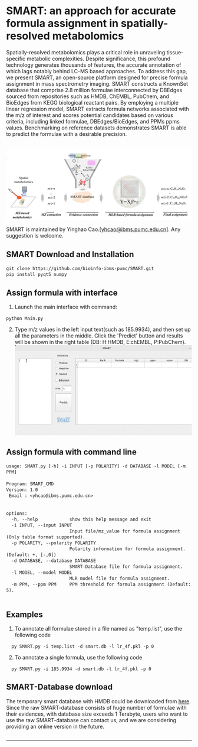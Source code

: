 # SMART: an approach for accurate formula assignment in spatially-resolved metabolomics
Spatially-resolved metabolomics plays a critical role in unraveling tissue-specific metabolic complexities. Despite significance, this profound technology generates thousands of features, the accurate annotation of which lags notably behind LC-MS based approaches. To address this gap, we present SMART, an open-source platform designed for precise formula assignment in mass spectrometry imaging. SMART constructs a KnownSet database that comprise 2.8 million formulae interconnected by DBEdges sourced from repositories such as HMDB, ChEMBL, PubChem, and BioEdges from KEGG biological reactant pairs. By employing a multiple linear regression model, SMART extracts formula networks associated with the m/z of interest and scores potential candidates based on various criteria, including linked formulae, DBEdges/BioEdges, and PPMs ppms values. Benchmarking on reference datasets demonstrates SMART is able to predict the formulae with a desirable precision.<br><br>

<div align="center"> <img src="https://github.com/bioinfo-ibms-pumc/SMART/blob/main/workflow.png"> </div>


SMART is maintained by Yinghao Cao.[yhcao@ibms.pumc.edu.cn]. Any suggestion is welcome.



## SMART Download and Installation
```
git clone https://github.com/bioinfo-ibms-pumc/SMART.git
pip install pyqt5 numpy
```
## Assign formula with interface
1. Launch the main interface with command:
```
python Main.py
```
2. Type m/z values in the left input text(such as 185.9934), and then set up all the parameters in the middle. Click the 'Predict' button and results will be shown in the right table (DB: H:HMDB, E:chEMBL, P:PubChem).
![image](https://github.com/bioinfo-ibms-pumc/SMART/blob/main/interface.gif) 

## Assign formula with command line

```  
usage: SMART.py [-h] -i INPUT [-p POLARITY] -d DATABASE -l MODEL [-m PPM]

Program: SMART_CMD
Version: 1.0
 Email : <yhcao@ibms.pumc.edu.cn>
      

options:
  -h, --help            show this help message and exit
  -i INPUT, --input INPUT
                        Input file/mz_value for formula assignment (Only table format supported).
  -p POLARITY, --polarity POLARITY
                        Polarity information for formula assignment. (Default: +, [-,0])
  -d DATABASE, --database DATABASE
                        SMART-Database file for formula assignment.
  -l MODEL, --model MODEL
                        MLR model file for formula assignment.
  -m PPM, --ppm PPM     PPM threshold for formula assignment (Default: 5).


```
## Examples
1. To annotate all formulae stored in a file named as "temp.list", use the following code
```
  py SMART.py -i temp.list -d smart.db -l lr_4f.pkl -p 0
```
2. To annotate a single formula, use the following code
```
  py SMART.py -i 185.9934 -d smart.db -l lr_4f.pkl -p 0
```

## SMART-Database download
The temporary smart database with HMDB could be downloaded from <a href="https://figshare.com/s/07aa1b4a362e3c9561d9">here</a>.
Since the raw SMART-database consists of huge number of formulae with their evidences, with database size exceeds 1 Terabyte, users who want to use the raw SMART-database can contact us, and we are considering providing an online version in the future.

##

---

